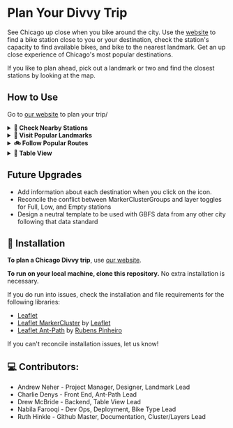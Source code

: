 # Plan Your Divvy Trip

See Chicago up close when you bike around the city. Use the [website](https://ruthhinkle.github.io/project-2/index.html) to find a bike station close to you or your destination, check the station's capacity to find available bikes, and bike to the nearest landmark. 
Get an up close experience of Chicago's most popular destinations. 

If you like to plan ahead, pick out a landmark or two and find the closest stations by looking at the map. 

## How to Use
Go to [our website](https://ruthhinkle.github.io/project-2/index.html) to plan your trip/

<details> <summary markdown="span"><strong> 📍 Check Nearby Stations</strong></summary>
  To find a bike, check nearby stations and look at their status to see if there are bikes available. Light-blue pins indicate  stations full of bikes, dark-blue pins indicate stations with less than 5 bikes, and red pins indicate empty stations. When you're done with your ride, red stations are great place to drop off your bike.
</details>

<details> <summary markdown="span"><strong> 🗽 Visit Popular Landmarks</strong></summary>
    To add popular Chicago landmarks to the map, select the "Landmarks" layer view in the top right corner of the map. Zoom in to see nearby stations for bike pick-up or drop-off. You can click on Landmark pins to see their names.
</details>

<details> <summary markdown="span"><strong> 🚲 Follow Popular Routes</strong></summary>
    To add popular Chicago landmarks to the map, select the "Landmarks" layer view in the top right corner of the map. Zoom in to see nearby stations for bike pick-up or drop-off. You can click on Landmark pins to see their names.
</details>

<details> <summary markdown="span"><strong>🔎 Table View</strong></summary>
    Navigate to the (table tab)[https://ruthhinkle.github.io/project-2/table] for a different view! You can search a street name to locate all of the stations on that street."
</details>


## Future Upgrades
* Add information about each destination when you click on the icon. 
* Reconcile the conflict between MarkerClusterGroups and layer toggles for Full, Low, and Empty stations
* Design a neutral template to be used with GBFS data from any other city following that data standard

## 📁 Installation
<strong>To plan a Chicago Divvy trip</strong>, use [our website](https://ruthhinkle.github.io/project-2/index.html).

<strong>To run on your local machine, clone this repository.</strong> No extra installation is necessary.

If you do run into issues, check the installation and file requirements for the following libraries: 
* [Leaflet](https://leafletjs.com/)
* [Leaflet MarkerCluster](https://github.com/Leaflet/Leaflet.markercluster) by [Leaflet](https://github.com/Leaflet)
* [Leaflet Ant-Path](https://github.com/rubenspgcavalcante/leaflet-ant-path) by [Rubens Pinheiro](https://github.com/rubenspgcavalcante)

If you can't reconcile installation issues, let us know!  


## 💻 Contributors:
* Andrew Neher - Project Manager, Designer, Landmark Lead
* Charlie Denys - Front End, Ant-Path Lead
* Drew McBride - Backend, Table View Lead
* Nabila Farooqi - Dev Ops, Deployment, Bike Type Lead
* Ruth Hinkle - Github Master, Documentation, Cluster/Layers Lead
